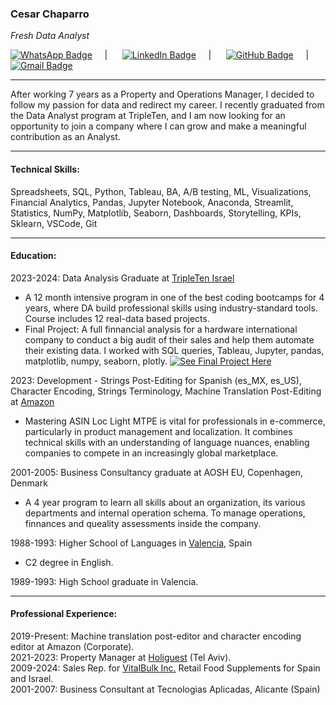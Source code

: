   ### Cesar Chaparro  
  *Fresh Data Analyst*<br>

[![WhatsApp Badge](https://img.shields.io/badge/-WhatsApp%20Number%200627520220-brightgreen?style=flat&logo=whatsapp&logoColor=white&link=https://wa.me/0527520220)](https://wa.me/0627520220) &nbsp;&nbsp;&nbsp;&nbsp;| &nbsp;&nbsp;&nbsp;&nbsp; [![LinkedIn Badge](https://img.shields.io/badge/-0072b1?style=flat&logo=Linkedin&logoColor=white&link=https://www.linkedin.com/in/cesar-chaparro-841782106/)](https://www.linkedin.com/in/cesar-chaparro-841782106/) &nbsp;&nbsp;&nbsp;&nbsp;| &nbsp;&nbsp;&nbsp;&nbsp; [![GitHub Badge](https://img.shields.io/badge/-Git%20profile-grey?style=flat&logo=github&logoColor=white&link=https://github.com/CesarChaparro1974/)](https://www.github.com/CesarChaparro1974/) &nbsp;&nbsp;&nbsp;&nbsp;| &nbsp;&nbsp;&nbsp;&nbsp; [![Gmail Badge](https://img.shields.io/badge/-email%20me-c14438?style=flat&logo=Gmail&logoColor=white&link=mailto:cesarchaparrobenlloch@gmail.com)](mailto:cesarchaparrobenlloch@gmail.com)<br>
***
After working 7 years as a Property and Operations Manager, I decided to follow my passion for data and redirect my career. I recently graduated from the Data Analyst program at TripleTen, and I am now looking for an opportunity to join a company where I can grow and make a meaningful contribution as an Analyst.
***
#### Technical Skills:<br>
Spreadsheets, SQL, Python, Tableau, BA, A/B testing, ML, Visualizations, Financial Analytics, Pandas, Jupyter Notebook, Anaconda, Streamlit, Statistics, NumPy, Matplotlib, Seaborn, Dashboards, Storytelling, KPIs, Sklearn, VSCode, Git
***
#### Education:<br>
2023-2024: Data Analysis Graduate at [TripleTen Israel](https://tripleten.com/)
* A 12 month intensive program in one of the best coding bootcamps for 4 years, where DA build professional skills using industry-standard tools. Course includes 12 real-data based projects.
* Final Project: A full finnancial analysis for a hardware international company to conduct a big audit of their sales and help them automate their existing data. I worked with SQL queries, Tableau, Jupyter, pandas, matplotlib, numpy, seaborn, plotly. [![See Final Project Here](https://img.shields.io/badge/-See%20Final%20Project%20Here-blue?style=flat&logo=Git&logoColor=white&link=https://github.com/CesarChaparro1974/Final_project.git)](https://github.com/CesarChaparro1974/Final_project.git)

2023: Development - Strings Post-Editing for Spanish (es_MX, es_US), Character Encoding, Strings Terminology, Machine Translation Post-Editing at [Amazon](https://www.aboutamazon.eu/news/job-creation-and-investment/proud-to-call-luxembourg-our-home-in-europe-amazon-celebrates-20-years-in-luxembourg)
* Mastering ASIN Loc Light MTPE is vital for professionals in e-commerce, particularly in product management and localization. It combines technical skills with an understanding of language nuances, enabling companies to compete in an increasingly global marketplace.

2001-2005: Business Consultancy graduate at AOSH EU, Copenhagen, Denmark
* A 4 year program to learn all skills about an organization, its various departments and internal operation schema. To manage operations, finnances and queality assessments inside the company.

1988-1993: Higher School of Languages in [Valencia](https://www.google.com/maps/place/Higher+School+of+Languages,+Valencia/), Spain
* C2 degree in English.

1989-1993: High School graduate in Valencia.
***
#### Professional Experience:<br>
2019-Present: Machine translation post-editor and character encoding editor at Amazon (Corporate).<br>
2021-2023: Property Manager at [Holiguest](https://www.holyguest.com/) (Tel Aviv).<br>
2009-2024: Sales Rep. for [VitalBulk Inc.](https://retail.vitalbulk.com/) Retail Food Supplements for Spain and Israel.<br>
2001-2007: Business Consultant at Tecnologias Aplicadas, Alicante (Spain)



